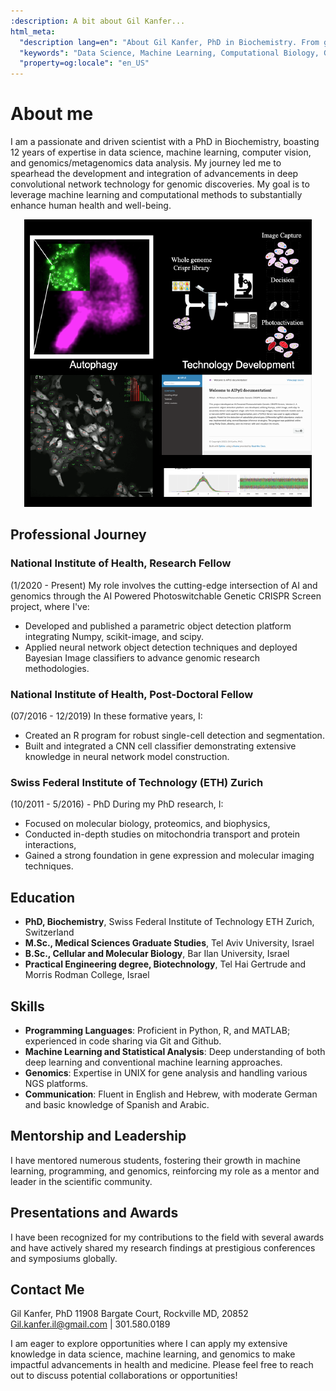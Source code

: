 ```yaml
---
:description: A bit about Gil Kanfer...
html_meta:
  "description lang=en": "About Gil Kanfer, PhD in Biochemistry. From genomics to machine learning in health research, exploring how computational methods can improve human health."
  "keywords": "Data Science, Machine Learning, Computational Biology, Genomics, Gil Kanfer"
  "property=og:locale": "en_US"
---
```

# About me

I am a passionate and driven scientist with a PhD in Biochemistry, boasting 12 years of expertise in data science, machine learning, computer vision, and genomics/metagenomics data analysis. My journey led me to spearhead the development and integration of advancements in deep convolutional network technology for genomic discoveries. My goal is to leverage machine learning and computational methods to substantially enhance human health and well-being.

<div style="text-align: center;">
<img src="_static/images/43918436.png" />
</div>

## Professional Journey

### National Institute of Health, Research Fellow
(1/2020 - Present)
My role involves the cutting-edge intersection of AI and genomics through the AI Powered Photoswitchable Genetic CRISPR Screen project, where I've:
* Developed and published a parametric object detection platform integrating Numpy, scikit-image, and scipy.
* Applied neural network object detection techniques and deployed Bayesian Image classifiers to advance genomic research methodologies.

### National Institute of Health, Post-Doctoral Fellow
(07/2016 - 12/2019)
In these formative years, I:
* Created an R program for robust single-cell detection and segmentation. 
* Built and integrated a CNN cell classifier demonstrating extensive knowledge in neural network model construction.

### Swiss Federal Institute of Technology (ETH) Zurich
(10/2011 - 5/2016) - PhD
During my PhD research, I:
* Focused on molecular biology, proteomics, and biophysics,
* Conducted in-depth studies on mitochondria transport and protein interactions,
* Gained a strong foundation in gene expression and molecular imaging techniques.

## Education
* **PhD, Biochemistry**, Swiss Federal Institute of Technology ETH Zurich, Switzerland
* **M.Sc., Medical Sciences Graduate Studies**, Tel Aviv University, Israel
* **B.Sc., Cellular and Molecular Biology**, Bar Ilan University, Israel
* **Practical Engineering degree, Biotechnology**, Tel Hai Gertrude and Morris Rodman College, Israel

## Skills
* **Programming Languages**: Proficient in Python, R, and MATLAB; experienced in code sharing via Git and Github.
* **Machine Learning and Statistical Analysis**: Deep understanding of both deep learning and conventional machine learning approaches.
* **Genomics**: Expertise in UNIX for gene analysis and handling various NGS platforms.
* **Communication**: Fluent in English and Hebrew, with moderate German and basic knowledge of Spanish and Arabic.

## Mentorship and Leadership
I have mentored numerous students, fostering their growth in machine learning, programming, and genomics, reinforcing my role as a mentor and leader in the scientific community.

## Presentations and Awards
I have been recognized for my contributions to the field with several awards and have actively shared my research findings at prestigious conferences and symposiums globally.

## Contact Me
Gil Kanfer, PhD
11908 Bargate Court, Rockville MD, 20852
Gil.kanfer.il@gmail.com | 301.580.0189

I am eager to explore opportunities where I can apply my extensive knowledge in data science, machine learning, and genomics to make impactful advancements in health and medicine. Please feel free to reach out to discuss potential collaborations or opportunities!